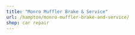```yaml
---
title: "Monro Muffler Brake & Service"
url: /hampton/monro-muffler-brake-and-service/
shop: car repair
---
```

